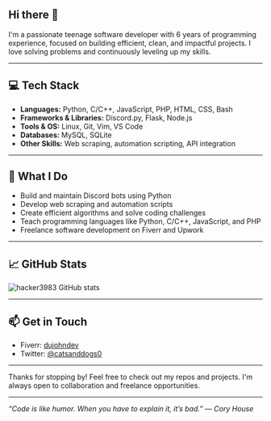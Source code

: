 ## Hi there 👋

<!--
**hacker3983/hacker3983** is a ✨ _special_ ✨ repository because its `README.md` (this file) appears on your GitHub profile.

Here are some ideas to get you started:

- 🔭 I’m currently working on ...
- 🌱 I’m currently learning ...
- 👯 I’m looking to collaborate on ...
- 🤔 I’m looking for help with ...
- 💬 Ask me about ...
- 📫 How to reach me: ...
- 😄 Pronouns: ...
- ⚡ Fun fact: ...
-->
I'm a passionate teenage software developer with 6 years of programming experience, focused on building efficient, clean, and impactful projects. I love solving problems and continuously leveling up my skills.

---

## 💻 Tech Stack

- **Languages:** Python, C/C++, JavaScript, PHP, HTML, CSS, Bash  
- **Frameworks & Libraries:** Discord.py, Flask, Node.js  
- **Tools & OS:** Linux, Git, Vim, VS Code  
- **Databases:** MySQL, SQLite  
- **Other Skills:** Web scraping, automation scripting, API integration

---

## 🚀 What I Do

- Build and maintain Discord bots using Python  
- Develop web scraping and automation scripts  
- Create efficient algorithms and solve coding challenges  
- Teach programming languages like Python, C/C++, JavaScript, and PHP  
- Freelance software development on Fiverr and Upwork  

---

## 📈 GitHub Stats

![hacker3983 GitHub stats](https://github-readme-stats.vercel.app/api?username=hacker3983&show_icons=true&theme=radical)

---

## 📫 Get in Touch

- Fiverr: [dujohndev](https://www.fiverr.com/dujohndev)  
- Twitter: [@catsanddogs0](https://x.com/catsanddogs0)  
---

Thanks for stopping by! Feel free to check out my repos and projects. I'm always open to collaboration and freelance opportunities.

---

*“Code is like humor. When you have to explain it, it’s bad.” — Cory House*
